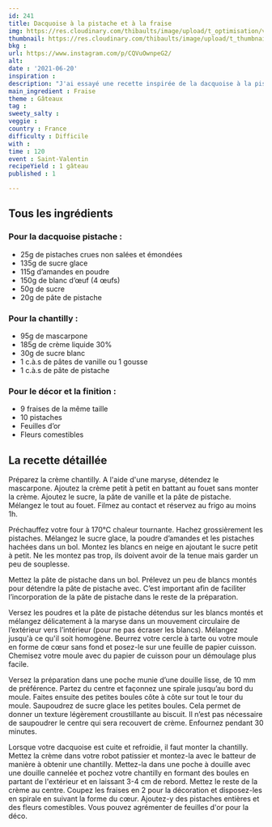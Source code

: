 ```yaml
---
id: 241
title: Dacquoise à la pistache et à la fraise
img: https://res.cloudinary.com/thibaults/image/upload/t_optimisation/v1624191773/Recipes/20210620_dacquoise_pistache_fraise.jpg
thumbnail: https://res.cloudinary.com/thibaults/image/upload/t_thumbnail_josie/v1624191773/Recipes/20210620_dacquoise_pistache_fraise.jpg
bkg : 
url: https://www.instagram.com/p/CQVuOwnpeG2/
alt: 
date : '2021-06-20'
inspiration : 
description: "J'ai essayé une recette inspirée de la dacquoise à la pistache et à la fraise de Pierre Hermé."
main_ingredient : Fraise
theme : Gâteaux
tag : 
sweety_salty : 
veggie : 
country : France
difficulty : Difficile
with : 
time : 120
event : Saint-Valentin
recipeYield : 1 gâteau
published : 1

---
```


## Tous les ingrédients
### Pour la dacquoise pistache :
 - 25g de pistaches crues non salées et émondées
 - 135g de sucre glace
 - 115g d’amandes en poudre
 - 150g de blanc d’œuf (4 œufs)
 - 50g de sucre
 - 20g de pâte de pistache

### Pour la chantilly :
 - 95g de mascarpone
 - 185g de crème liquide 30%
 - 30g de sucre blanc
 - 1 c.à.s de pâtes de vanille ou 1 gousse
 - 1 c.à.s de pâte de pistache

### Pour le décor et la finition :
 - 9 fraises de la même taille
 - 10 pistaches
 - Feuilles d’or
 - Fleurs comestibles

## La recette détaillée
Préparez la crème chantilly. A l'aide d'une maryse, détendez le mascarpone. Ajoutez la crème petit à petit en battant au fouet sans monter la crème. Ajoutez le sucre, la pâte de vanille et la pâte de pistache. Mélangez le tout au fouet. Filmez au contact et réservez au frigo au moins 1h.

Préchauffez votre four à 170°C chaleur tournante. Hachez grossièrement les pistaches. Mélangez le sucre glace, la poudre d’amandes et les pistaches hachées dans un bol. Montez les blancs en neige en ajoutant le sucre petit à petit. Ne les montez pas trop, ils doivent avoir de la tenue mais garder un peu de souplesse.

Mettez la pâte de pistache dans un bol. Prélevez un peu de blancs montés pour détendre la pâte de pistache avec. C’est important afin de faciliter l’incorporation de la pâte de pistache dans le reste de la préparation.

Versez les poudres et la pâte de pistache détendus sur les blancs montés et mélangez délicatement à la maryse dans un mouvement circulaire de l’extérieur vers l’intérieur (pour ne pas écraser les blancs). Mélangez jusqu'à ce qu'il soit homogène. Beurrez votre cercle à tarte ou votre moule en forme de cœur sans fond et posez-le sur une feuille de papier cuisson. Chemisez votre moule avec du papier de cuisson pour un démoulage plus facile.

Versez la préparation dans une poche munie d’une douille lisse, de 10 mm de préférence. Partez du centre et façonnez une spirale jusqu’au bord du moule. Faites ensuite des petites boules côte à côte sur tout le tour du moule. Saupoudrez de sucre glace les petites boules. Cela permet de donner un texture légèrement croustillante au biscuit. Il n’est pas nécessaire de saupoudrer le centre qui sera recouvert de crème. Enfournez pendant 30 minutes.

Lorsque votre dacquoise est cuite et refroidie, il faut monter la chantilly. Mettez la crème dans votre robot patissier et montez-la avec le batteur de manière à obtenir une chantilly. Mettez-la dans une poche à douille avec une douille cannelée et pochez votre chantilly en formant des boules en partant de l'extérieur et en laissant 3-4 cm de rebord. Mettez le reste de la crème au centre. Coupez les fraises en 2 pour la décoration et disposez-les en spirale en suivant la forme du cœur. Ajoutez-y des pistaches entières et des fleurs comestibles. Vous pouvez agrémenter de feuilles d'or pour la déco.